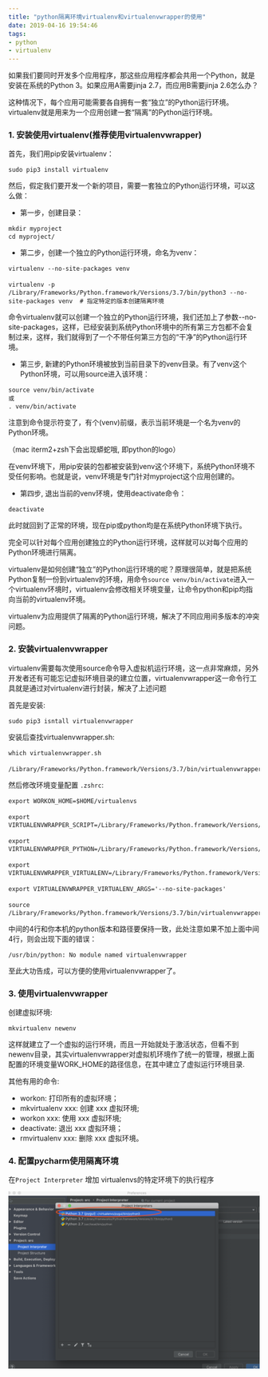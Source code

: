 ```yaml
---
title: "python隔离环境virtualenv和virtualenvwrapper的使用"
date: 2019-04-16 19:54:46
tags:
- python
- virtualenv
---
```




如果我们要同时开发多个应用程序，那这些应用程序都会共用一个Python，就是安装在系统的Python 3。如果应用A需要jinja 2.7，而应用B需要jinja 2.6怎么办？

这种情况下，每个应用可能需要各自拥有一套“独立”的Python运行环境。virtualenv就是用来为一个应用创建一套“隔离”的Python运行环境。



### 1. 安装使用virtualenv(推荐使用virtualenvwrapper)

首先，我们用pip安装virtualenv：

```shell
sudo pip3 install virtualenv
```



然后，假定我们要开发一个新的项目，需要一套独立的Python运行环境，可以这么做：

<!-- more -->



+ 第一步，创建目录：

```shell
mkdir myproject
cd myproject/
```



+ 第二步，创建一个独立的Python运行环境，命名为venv：

```shell
virtualenv --no-site-packages venv

virtualenv -p /Library/Frameworks/Python.framework/Versions/3.7/bin/python3 --no-site-packages venv  # 指定特定的版本创建隔离环境
```



命令virtualenv就可以创建一个独立的Python运行环境，我们还加上了参数--no-site-packages，这样，已经安装到系统Python环境中的所有第三方包都不会复制过来，这样，我们就得到了一个不带任何第三方包的“干净”的Python运行环境。



+ 第三步, 新建的Python环境被放到当前目录下的venv目录。有了venv这个Python环境，可以用source进入该环境：

```shell
source venv/bin/activate
或
. venv/bin/activate
```

注意到命令提示符变了，有个(venv)前缀，表示当前环境是一个名为venv的Python环境。 

（mac iterm2+zsh下会出现蟒蛇哦, 即python的logo）



在venv环境下，用pip安装的包都被安装到venv这个环境下，系统Python环境不受任何影响。也就是说，venv环境是专门针对myproject这个应用创建的。



+ 第四步, 退出当前的venv环境，使用deactivate命令：

```shell
deactivate
```

此时就回到了正常的环境，现在pip或python均是在系统Python环境下执行。

完全可以针对每个应用创建独立的Python运行环境，这样就可以对每个应用的Python环境进行隔离。



virtualenv是如何创建“独立”的Python运行环境的呢？原理很简单，就是把系统Python复制一份到virtualenv的环境，用命令`source venv/bin/activate`进入一个virtualenv环境时，virtualenv会修改相关环境变量，让命令python和pip均指向当前的virtualenv环境。

virtualenv为应用提供了隔离的Python运行环境，解决了不同应用间多版本的冲突问题。





### 2. 安装virtualenvwrapper

virtualenv需要每次使用source命令导入虚拟机运行环境，这一点非常麻烦，另外开发者还有可能忘记虚拟环境目录的建立位置，virtualenvwrapper这一命令行工具就是通过对virtualenv进行封装，解决了上述问题



首先是安装:

```shell
sudo pip3 isntall virtualenvwrapper
```



安装后查找virtualenvwrapper.sh:

```shell
which virtualenvwrapper.sh 

/Library/Frameworks/Python.framework/Versions/3.7/bin/virtualenvwrapper.sh
```



然后修改环境变量配置 `.zshrc`:

```shell
export WORKON_HOME=$HOME/virtualenvs 

export VIRTUALENVWRAPPER_SCRIPT=/Library/Frameworks/Python.framework/Versions/3.7/bin/virtualenvwrapper.sh 

export VIRTUALENVWRAPPER_PYTHON=/Library/Frameworks/Python.framework/Versions/3.7/bin/python3 

export VIRTUALENVWRAPPER_VIRTUALENV=/Library/Frameworks/Python.framework/Versions/3.7/bin/virtualenv 

export VIRTUALENVWRAPPER_VIRTUALENV_ARGS='--no-site-packages' 

source /Library/Frameworks/Python.framework/Versions/3.7/bin/virtualenvwrapper.sh 
```



中间的4行和你本机的python版本和路径要保持一致，此处注意如果不加上面中间4行，则会出现下面的错误：

```shell
/usr/bin/python: No module named virtualenvwrapper
```

至此大功告成，可以方便的使用virtualenvwrapper了。





### 3. 使用virtualenvwrapper



创建虚拟环境:

```shell
mkvirtualenv newenv  
```



这样就建立了一个虚拟的运行环境，而且一开始就处于激活状态，但看不到newenv目录，其实virtualenvwrapper对虚拟机环境作了统一的管理，根据上面配置的环境变量WORK_HOME的路径信息，在其中建立了虚拟运行环境目录.



其他有用的命令:

- workon: 打印所有的虚拟环境；
- mkvirtualenv xxx: 创建 xxx 虚拟环境;
- workon xxx: 使用 xxx 虚拟环境;
- deactivate: 退出 xxx 虚拟环境；
- rmvirtualenv xxx: 删除 xxx 虚拟环境。





### 4. 配置pycharm使用隔离环境

在`Project Interpreter` 增加 virtualenvs的特定环境下的执行程序

![1](python隔离环境virtualenv和virtualenvwrapper的使用/1.png)